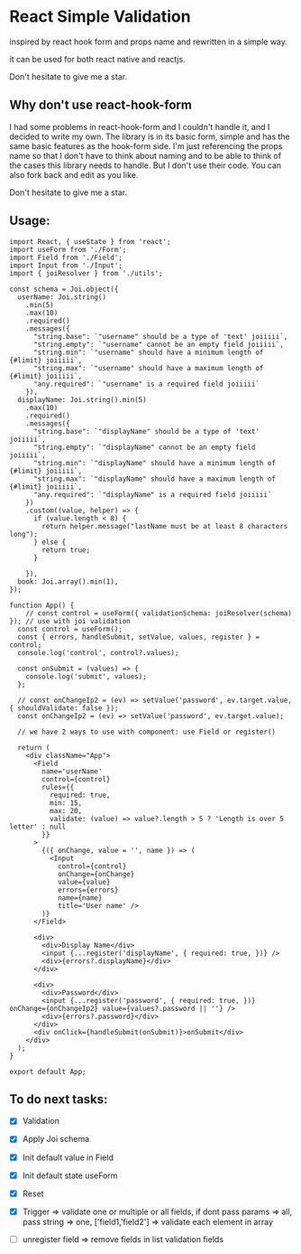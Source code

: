 # React Simple Validation
inspired by react hook form and props name and rewritten in a simple way.

it can be used for both react native and reactjs.

Don't hesitate to give me a star.

## Why don't use react-hook-form
I had some problems in react-hook-form and I couldn't handle it, and I decided to write my own. The library is in its basic form, simple and has the same basic features as the hook-form side.
I'm just referencing the props name so that I don't have to think about naming and to be able to think of the cases this library needs to handle. But I don't use their code.
You can also fork back and edit as you like.

Don't hesitate to give me a star.

## Usage:
```
import React, { useState } from 'react';
import useForm from './Form';
import Field from './Field';
import Input from './Input';
import { joiResolver } from './utils';

const schema = Joi.object({
  userName: Joi.string()
    .min(5)
    .max(10)
    .required()
    .messages({
      "string.base": `"username" should be a type of 'text' joiiiii`,
      "string.empty": `"username" cannot be an empty field joiiiii`,
      "string.min": `"username" should have a minimum length of {#limit} joiiiii`,
      "string.max": `"username" should have a maximum length of {#limit} joiiiii`,
      "any.required": `"username" is a required field joiiiii`
    }),
  displayName: Joi.string().min(5)
    .max(10)
    .required()
    .messages({
      "string.base": `"displayName" should be a type of 'text' joiiiii`,
      "string.empty": `"displayName" cannot be an empty field joiiiii`,
      "string.min": `"displayName" should have a minimum length of {#limit} joiiiii`,
      "string.max": `"displayName" should have a maximum length of {#limit} joiiiii`,
      "any.required": `"displayName" is a required field joiiiii`
    })
    .custom((value, helper) => {
      if (value.length < 8) {
        return helper.message("lastName must be at least 8 characters long");
      } else {
        return true;
      }

    }),
  book: Joi.array().min(1),
});

function App() {
    // const control = useForm({ validationSchema: joiResolver(schema) }); // use with joi validation
  const control = useForm();
  const { errors, handleSubmit, setValue, values, register } = control;
  console.log('control', control?.values);

  const onSubmit = (values) => {
    console.log('submit', values);
  };

  // const onChangeIp2 = (ev) => setValue('password', ev.target.value, { shouldValidate: false });
  const onChangeIp2 = (ev) => setValue('password', ev.target.value);

  // we have 2 ways to use with component: use Field or register()

  return (
    <div className="App">
      <Field
        name='userName'
        control={control}
        rules={{
          required: true,
          min: 15,
          max: 20,
          validate: (value) => value?.length > 5 ? 'Length is over 5 letter' : null
        }}
      >
        {({ onChange, value = '', name }) => (
          <Input
            control={control}
            onChange={onChange}
            value={value}
            errors={errors}
            name={name}
            title='User name' />
        )}
      </Field>

      <div>
        <div>Display Name</div>
        <input {...register('displayName', { required: true, })} />
        <div>{errors?.displayName}</div>
      </div>

      <div>
        <div>Password</div>
        <input {...register('password', { required: true, })} onChange={onChangeIp2} value={values?.password || ''} />
        <div>{errors?.password}</div>
      </div>
      <div onClick={handleSubmit(onSubmit)}>onSubmit</div>
    </div>
  );
}

export default App;
```


## To do next tasks:
- [x] Validation
- [x] Apply Joi schema
- [x] Init default value in Field
- [x] Init default state useForm
- [x] Reset
- [x] Trigger => validate one or multiple or all fields, if dont pass params => all, pass string => one, ['field1,'field2'] => validate each element in array
- [ ] unregister field => remove fields in list validation fields


